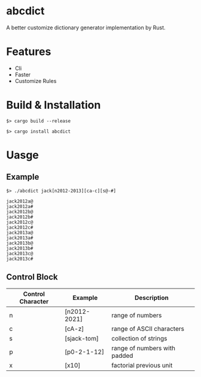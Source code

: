 # abcdict
A better customize dictionary generator implementation by Rust.

# Features

* Cli
* Faster
* Customize Rules

# Build & Installation

`$> cargo build --release`

`$> cargo install abcdict`

# Uasge

## Example

`$> ./abcdict jack[n2012-2013][ca-c][s@-#]`

```
jack2012a@
jack2012a#
jack2012b@
jack2012b#
jack2012c@
jack2012c#
jack2013a@
jack2013a#
jack2013b@
jack2013b#
jack2013c@
jack2013c#
```

## Control Block

| Control Character        | Example | Description        |
|----------------|----------|-------------|
| n          | [n2012-2021]     | range of numbers   |
| c | [cA-z]     | range of ASCII characters   |
| s         | [sjack-tom]     | collection of strings       |
| p         | [p0-2-1-12]     | range of numbers with padded       |
| x         | [x10]     | factorial previous unit       |